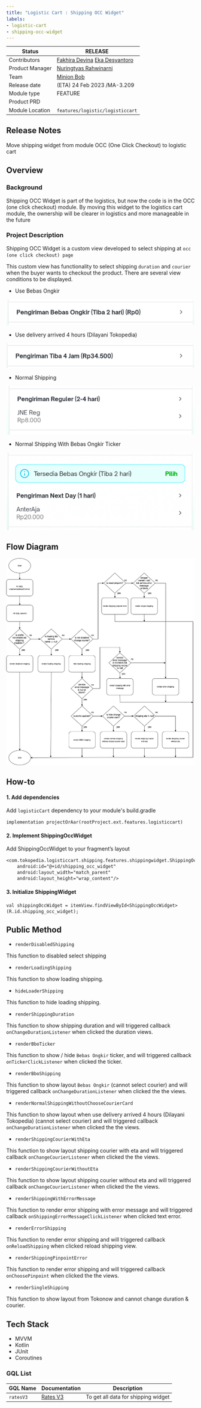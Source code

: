 ```yaml
---
title: "Logistic Cart : Shipping OCC Widget"
labels:
- logistic-cart
- shipping-occ-widget
---
```


<!--left header table-->
| **Status**      | ​<!--start status:GREEN-->RELEASE<!--end status-->                                                                                                                                                              |
|-----------------|-----------------------------------------------------------------------------------------------------------------------------------------------------------------------------------------------------------------|
| Contributors    | ​[Fakhira Devina](https://tokopedia.atlassian.net/wiki/people/61077e53b704b40068e80a8e?ref=confluence) ​[Eka Desyantoro](https://tokopedia.atlassian.net/wiki/people/6283196bd9ddcc006e9c7a85?ref=confluence) ​ |
| Product Manager | [Nuringtyas Rahwinarni](https://tokopedia.atlassian.net/wiki/people/5f58b98ed2c77e0075ac9865?ref=confluence)                                                                                                    |
| Team            | [Minion Bob](https://tokopedia.atlassian.net/people/team/2373d8a6-1afc-4f2a-aa7a-63855c273051)                                                                                                                  |
| Release date    | (ETA) ​24 Feb 2023 / ​<!--start status:GREY-->MA-3.209<!--end status-->                                                                                                                                         |
| Module type     | ​<!--start status:YELLOW-->FEATURE<!--end status-->                                                                                                                                                             |
| Product PRD     |                                                                                                                                                                                                                 |
| Module Location | `features/logistic/logisticcart`                                                                                                                                                                                |

<!--toc-->

## Release Notes

<!--start expand:24 Feb 2023 (MA-3.209)-->
Move shipping widget from module OCC (One Click Checkout) to logistic cart
<!--end expand-->

## Overview

### Background

Shipping OCC Widget is part of the logistics, but now the code is in the OCC (one click checkout) module. By moving this widget to the logistics cart module, the ownership will be clearer in logistics and more manageable in the future

### Project Description

Shipping OCC Widget is a custom view developed to select shipping at `occ (one click checkout) page`

This custom view has functionality to select shipping `duration` and `courier` when the buyer wants to checkout the product. There are several view conditions to be displayed.  


- Use Bebas Ongkir

![](../res/shippingoccwidget/bebas_ongkir.png)
- Use delivery arrived 4 hours (Dilayani Tokopedia)

![](../res/shippingoccwidget/delivery_four_hours.png)
- Normal Shipping

![](../res/shippingoccwidget/normal_shipping.png)
- Normal Shipping With Bebas Ongkir Ticker

![](../res/shippingoccwidget/bebas_ongkir_ticker.png)

## Flow Diagram

![](../res/shippingoccwidget/shipping_widget_occ_drawio.png)

## How-to

#### 1. Add dependencies

Add `logisticCart` dependency to your module's build.gradle



```
implementation projectOrAar(rootProject.ext.features.logisticcart)
```

#### 2. Implement ShippingOccWidget

Add ShippingOccWidget to your fragment’s layout



```
<com.tokopedia.logisticcart.shipping.features.shippingwidget.ShippingOccWidget
    android:id="@+id/shipping_occ_widget"
    android:layout_width="match_parent"
    android:layout_height="wrap_content"/>
```

#### 3. Initialize ShippingWidget



```
val shippingOccWidget = itemView.findViewById<ShippingOccWidget>(R.id.shipping_occ_widget);
```

## Public Method

- `renderDisabledShipping`

This function to disabled select shipping

- `renderLoadingShipping`

This function to show loading shipping.

- `hideLoaderShipping`

This function to hide loading shipping.

- `renderShippingDuration`

This function to show shipping duration and will triggered callback `onChangeDurationListener` when clicked the duration views.

- `renderBboTicker`

This function to show / hide `Bebas Ongkir` ticker, and will triggered callback `onTickerClickListener` when clicked the ticker.

- `renderBboShipping`

This function to show layout `Bebas Ongkir` (cannot select courier) and will triggered callback `onChangeDurationListener` when clicked the the views.

- `renderNormalShippingWithoutChooseCourierCard`

This function to show layout when use delivery arrived 4 hours (Dilayani Tokopedia) (cannot select courier) and will triggered callback `onChangeDurationListener` when clicked the the views.

- `renderShippingCourierWithEta`

This function to show layout shipping courier with eta and will triggered callback `onChangeCourierListener` when clicked the the views.

- `renderShippingCourierWithoutEta`

This function to show layout shipping courier without eta and will triggered callback `onChangeCourierListener` when clicked the the views.

- `renderShippingWithErrorMessage`

This function to render error shipping with error message and will triggered callback `onShippingErrorMessageClickListener` when clicked text error.

- `renderErrorShipping`

This function to render error shipping and will triggered callback `onReloadShipping` when clicked reload shipping view.

- `renderShippingPinpointError`

This function to render error shipping and will triggered callback `onChoosePinpoint` when clicked the the views.

- `renderSingleShipping`

This function to show layout from Tokonow and cannot change duration & courier.

## Tech Stack

- MVVM
- Kotlin
- JUnit
- Coroutines

### GQL List



| **GQL Name** | **Documentation** | **Description** |
| --- | --- | --- |
| `ratesV3` | ​[Rates V3](https://tokopedia.atlassian.net/wiki/spaces/LG/pages/567279712/Rates+V3)  | To get all data for shipping widget |